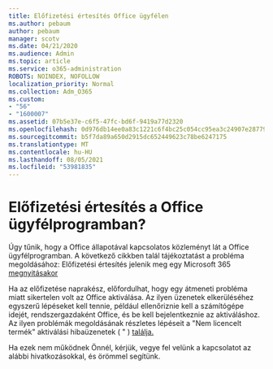 ```yaml
---
title: Előfizetési értesítés Office ügyfélen
ms.author: pebaum
author: pebaum
manager: scotv
ms.date: 04/21/2020
ms.audience: Admin
ms.topic: article
ms.service: o365-administration
ROBOTS: NOINDEX, NOFOLLOW
localization_priority: Normal
ms.collection: Adm_O365
ms.custom:
- "56"
- "1600007"
ms.assetid: 07b5e37e-c6f5-47fc-bd6f-9419a77d2320
ms.openlocfilehash: 0d976db14ee0a83c1221c6f4bc25c054cc95ea3c24907e2877988c3e0648d70b
ms.sourcegitcommit: b5f7da89a650d2915dc652449623c78be6247175
ms.translationtype: MT
ms.contentlocale: hu-HU
ms.lasthandoff: 08/05/2021
ms.locfileid: "53981835"
---
```

# <a name="subscription-notice-in-your-office-client"></a>Előfizetési értesítés a Office ügyfélprogramban?

Úgy tűnik, hogy a Office állapotával kapcsolatos közleményt lát a Office ügyfélprogramban. A következő cikkben talál tájékoztatást a probléma megoldásához: Előfizetési értesítés jelenik meg egy Microsoft 365 [megnyitásakor](https://support.office.com/article/A-subscription-notice-appears-when-I-open-an-Office-365-application-4cabe32c-f594-4c0e-9191-3d3ade10cceb.aspx)
  
Ha az előfizetése naprakész, előfordulhat, hogy egy átmeneti probléma miatt sikertelen volt az Office aktiválása. Az ilyen üzenetek elkerüléséhez egyszerű lépéseket kell tennie, például ellenőriznie kell a számítógépe idejét, rendszergazdaként Office, és be kell bejelentkeznie az aktiváláshoz. Az ilyen problémák megoldásának részletes lépéseit a "Nem licencelt termék" aktiválási hibaüzenetek ( " ) [találja.](https://support.office.com/article/Unlicensed-Product-and-activation-errors-in-Office-0d23d3c0-c19c-4b2f-9845-5344fedc4380.aspx)
  
Ha ezek nem működnek Önnél, kérjük, vegye fel velünk a kapcsolatot az alábbi hivatkozásokkal, és örömmel segítünk.
